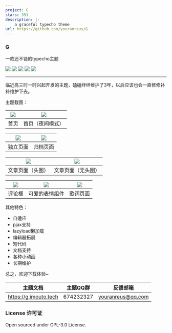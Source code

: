 ```yaml
---
project: G
stars: 391
description: |-
    a graceful typecho theme
url: https://github.com/youranreus/G
---
```


### G

一款还不错的typecho主题

![](https://img.shields.io/github/stars/youranreus/G?style=for-the-badge)
![](https://img.shields.io/github/v/release/youranreus/G?style=for-the-badge)
![](https://img.shields.io/badge/From-2019-yellowgreen?style=for-the-badge)
![](https://img.shields.io/badge/To-4ever-orange?style=for-the-badge)
![](https://img.shields.io/github/license/youranreus/G?style=for-the-badge)

------

临近高三时一时兴起开发的主题，磕磕绊绊维护了3年，以后应该也会一直修修补补维护下去。

主题截图：

| ![](https://i.loli.net/2021/11/13/8rpIncmOKRZxA2e.png) | ![](https://i.loli.net/2021/11/13/a5fcIYQEZRCjWOn.png) |
| ------------------------------------------------------ | ------------------------------------------------------ |
| 首页                                                   | 首页（夜间模式）                                       |

| ![](https://i.loli.net/2021/11/13/mKU64akHTbwgyhc.png) | ![](https://i.loli.net/2021/11/13/w8tbp5hDxIsyqLG.png) |
| ------------------------------------------------------ | ------------------------------------------------------ |
| 独立页面                                               | 归档页面                                               |

| ![](https://i.loli.net/2021/11/13/IWrgtfBOFMy7p2V.png) | ![](https://i.loli.net/2021/11/13/c9PLIk1l6merGjQ.png) |
| ------------------------------------------------------ | ------------------------------------------------------ |
| 文章页面（头图）                                       | 文章页面（无头图）                                     |

| ![](https://i.loli.net/2021/11/13/6mXixqDPncY8drk.png) | ![](https://i.loli.net/2021/11/13/XFWgy3PUZasLu49.gif) | ![](https://i.loli.net/2021/11/13/oCO2K5PZYbGlwiA.png) |
| ------------------------------------------------------ | ------------------------------------------------------ | ------------------------------------------------------ |
| 评论框                                                 | 可爱的表情组件                                         | 歌词页面                                               |

其他特色：

- 自适应
- pjax支持
- lazyload懒加载
- 编辑器拓展
- 短代码
- 文档支持
- 各种小动画
- 长期维护

总之，欢迎下载体验~

| 主题文档              | 主题QQ群  | 反馈邮箱          |
| --------------------- | --------- | ----------------- |
| https://g.imouto.tech | 674232327 | youranreus@qq.com |

### License 许可证

Open sourced under GPL-3.0 License.



